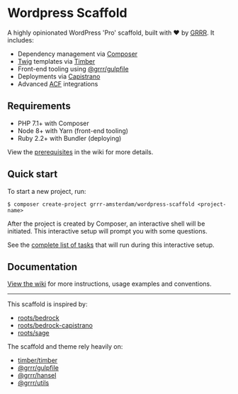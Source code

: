 # Wordpress Scaffold

A highly opinionated WordPress 'Pro' scaffold, built with ❤️ by [GRRR](https://grrr.tech). It includes:

- Dependency management via [Composer](https://getcomposer.org/)
- [Twig](https://twig.symfony.com/) templates via [Timber](https://github.com/timber/timber/)
- Front-end tooling using [@grrr/gulpfile](https://github.com/grrr-amsterdam/gulpfile/)
- Deployments via [Capistrano](https://github.com/capistrano/capistrano)
- Advanced [ACF](https://www.advancedcustomfields.com/) integrations

## Requirements

- PHP 7.1+ with Composer
- Node 8+ with Yarn (front-end tooling)
- Ruby 2.2+ with Bundler (deploying)

View the [prerequisites](https://github.com/grrr-amsterdam/wordpress-scaffold/wiki/Prerequisites) in the wiki for more details.

## Quick start

To start a new project, run:

```
$ composer create-project grrr-amsterdam/wordpress-scaffold <project-name>
```

After the project is created by Composer, an interactive shell will be initiated. This interactive setup will prompt you with some questions.

See the [complete list of tasks](https://github.com/grrr-amsterdam/wordpress-scaffold/wiki/Setting-up-a-project) that will run during this interactive setup.

## Documentation

[View the wiki](https://github.com/grrr-amsterdam/wordpress-scaffold/wiki) for more instructions, usage examples and conventions.

---

This scaffold is inspired by:

- [roots/bedrock](https://github.com/roots/bedrock/)
- [roots/bedrock-capistrano](https://github.com/roots/bedrock-capistrano/)
- [roots/sage](https://github.com/roots/sage/)

The scaffold and theme rely heavily on:

- [timber/timber](https://github.com/timber/timber/)
- [@grrr/gulpfile](https://github.com/grrr-amsterdam/gulpfile/)
- [@grrr/hansel](https://github.com/grrr-amsterdam/hansel/)
- [@grrr/utils](https://github.com/grrr-amsterdam/grrr-utils/)
